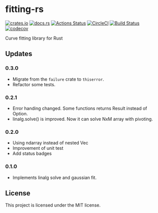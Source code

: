 # fitting-rs

[![crates.io](https://img.shields.io/crates/v/fitting.svg)](https://crates.io/crates/fitting)
[![docs.rs](https://docs.rs/fitting/badge.svg)](https://docs.rs/fitting)
[![Actions Status](https://github.com/mshrtsr/fitting-rs/workflows/Rust/badge.svg)](https://github.com/mshrtsr/fitting-rs/actions)
[![CircleCI](https://circleci.com/gh/mshrtsr/fitting-rs.svg?style=shield)](https://circleci.com/gh/mshrtsr/fitting-rs)
[![Build Status](https://travis-ci.com/mshrtsr/fitting-rs.svg?branch=master)](https://travis-ci.org/mshrtsr/fitting-rs)
[![codecov](https://codecov.io/gh/mshrtsr/fitting-rs/branch/master/graph/badge.svg)](https://codecov.io/gh/mshrtsr/fitting-rs)

Curve fitting library for Rust

## Updates

### 0.3.0

- Migrate from the `failure` crate to `thiserror`.
- Refactor some tests.

### 0.2.1

- Error handing changed. Some functions returns Result instead of Option.
- linalg.solve() is improved. Now it can solve NxM array with pivoting.

### 0.2.0

- Using ndarray instead of nested Vec
- Improvement of unit test
- Add status badges

### 0.1.0

- Implements linalg solve and gaussian fit.

## License

This project is licensed under the MIT license.
